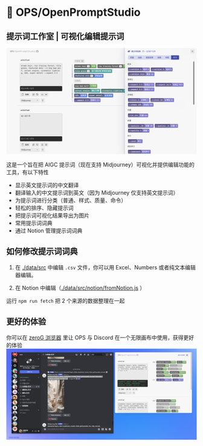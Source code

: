 
# 🥣  OPS/OpenPromptStudio 
##  提示词工作室 | 可视化编辑提示词

![](./doc%2Fassets%2F%E6%88%AA%E5%B1%8F2023-04-02%2001.31.05.png)


这是一个旨在把 AIGC 提示词（现在支持 Midjourney）可视化并提供编辑功能的工具，有以下特性

- 显示英文提示词的中文翻译
- 翻译输入的中文提示词到英文（因为 Midjourney 仅支持英文提示词）
- 为提示词进行分类（普通、样式、质量、命令）
- 轻松的排序、隐藏提示词
- 把提示词可视化结果导出为图片
- 常用提示词词典
- 通过 Notion 管理提示词词典




## 如何修改提示词词典

1. 在 [./data/src](https://github.com/Moonvy/OpenPromptStudio/tree/master/data/src) 中编辑 `.csv` 文件，你可以用 Excel、Numbers 或者纯文本编辑器编辑。

2. 在 Notion 中编辑（[./data/src/notion/fromNotion.js](https://github.com/Moonvy/OpenPromptStudio/data/src/notion/fromNotion.js) ）


运行 `npm run fetch` 把 2 个来源的数据整理在一起


## 更好的体验

你可以在 [zeroG 浏览器](https://moonvy.com/zeroG/) 里让 OPS
 与 Discord 在一个无限画布中使用，获得更好的体验
![截屏2023-04-06 15.51.23.png](./doc%2Fassets%2F%E6%88%AA%E5%B1%8F2023-04-06%2015.51.23.png)

 
